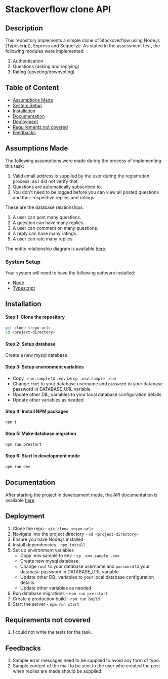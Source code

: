 # Stackoverflow clone API

## Description

This repository implements a simple clone of Stackoverflow using Node.js (Typescript), Express and Sequelize.
As stated in the assessment test, the following modules were implemented:

1. Authentication
2. Questions (asking and replying)
3. Rating (upvoting/downvoting)

## Table of Content

- [Assumptions Made](#assumptions-made)
- [System Setup](#system-setup)
- [Installation](#installation)
- [Documentation](#documentation)
- [Deployment](#deployment)
- [Requirements not covered](#requirements-not-covered)
- [Feedbacks](#feedbacks)

## Assumptions Made

The following assumptions were made during the process of implementing this task:

1. Valid email address is supplied by the user during the registration process, as I did not verify that.
2. Questions are automatically subscribed to.
3. You don't need to be logged before you can view all posted questions and their respective replies and ratings.

These are the database relationships:

1. A user can post many questions.
2. A question can have many replies.
3. A user can comment on many questions.
4. A reply can have many ratings.
5. A user can rate many replies.

The entity relationship diagram is available [here](https://dbdiagram.io/d/608b8657b29a09603d12c9c5).

### System Setup

Your system will need to have the following software installed:

- [Node](https://nodejs.org/en/download/)
- [Typescript](https://www.typescriptlang.org/download/)

## Installation

#### Step 1: Clone the repository

```bash
git clone <repo-url>
cd <project-directory>
```

#### Step 2: Setup database

Create a new mysql database

#### Step 3: Setup environment variables

- Copy `.env.sample` to `.env` i.e `cp .env.sample .env`
- Change `root` to your database username and `password` to your database password in DATABASE_URL variable
- Update other DB\_ variables to your local database configuration details
- Update other variables as needed

#### Step 4: Install NPM packages

```bash
npm i
```

#### Step 5: Make database migration

```bash
npm run prestart
```

#### Step 6: Start in development mode

```bash
npm run dev
```

## Documentation

After starting the project in development mode, the API documentation is available [here](https://localhost:4000/api/docs/).

## Deployment

1. Clone the repo - `git clone <repo-url>`
2. Navigate into the project directory - `cd <project-directory>`
3. Ensure you have Node.js installed
4. Install dependencies - `npm install`
5. Set up environment variables
   - Copy .env.sample to env - `cp .env.sample .env`
   - Create new mysql database.
   - Change `root` to your database username and `password` to your database password in DATABASE_URL variable
   - Update other DB\_ variables to your local database configuration details
   - Update other variables as needed
6. Run database migrations - `npm run pre:start`
7. Create a production build - `npm run build`
8. Start the server - `npm run start`

## Requirements not covered

1. I could not write the tests for the task.

## Feedbacks

1. Sample error messages need to be supplied to avoid any form of typo.
2. Sample content of the mail to be sent to the user who created the post when replies are made should be supplied.

